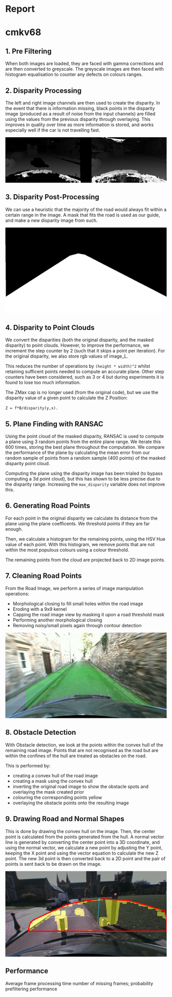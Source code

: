# Report
# cmkv68

## 1. Pre Filtering
When both images are loaded, they are faced with gamma corrections and are then converted to greyscale. The greyscale images are then faced with histogram equalisation to counter any defects on colours ranges.

## 2. Disparity Processing

The left and right image channels are then used to create the disparity. In the event that there is information missing, black points in the disparity image (produced as a result of noise from the input channels) are filled using the values from the previous disparity through overlaying. This improves in quality over time as more information is stored, and works especially well if the car is not travelling fast. 

![Disparity before and after filling](/report_images/disparity.png "Optional title")

## 3. Disparity Post-Processing
We can use a heuristic that the majority of the road would always fit within a certain range in the image. A mask that fits the road is used as our guide, and make a new disparity image from such.

![View Range Mask](/report_images/viewrange.png)

## 4. Disparity to Point Clouds
We convert the disparities (both the original disparity, and the masked disparity) to point clouds. However, to improve the performance, we increment the step counter by 2 (such that it skips a point per iteration). For the original disparity, we also store rgb values of image_L.

This reduces the number of operations by `(height * width)^2` whilst retaining sufficent points needed to compute an accurate plane. Other step counters have been considered, such as 3 or 4 but during experiments it is found to lose too much information.

The ZMax cap is no longer used (from the original code), but we use the disparity value of a given point to calculate the Z Position:

`Z = f*B/disparity(y,x).`

## 5. Plane Finding with RANSAC

Using the point cloud of the masked disparity, RANSAC is used to compute a plane using 3 random points from the entire plane range. We iterate this 600 times, storing the best plane throughout the computation. We compare the performance of the plane by calculating the mean error from our random sample of points from a random sample (400 points) of the masked disparity point cloud.

Computing the plane using the disparity image has been trialed (to bypass computing a 3d point cloud), but this has shown to be less precise due to the disparity range. Increasing the `max_disparity` variable does not improve this. 

## 6. Generating Road Points

For each point in the original disparity we calculate its distance from the plane using the plane coefficents. We threshold points if they are far enough.

Then, we calculate a histogram for the remaining points, using the HSV Hue value of each point. With this histogram, we remove points that are not within the most populous colours using a colour threshold.

The remaining points from the cloud are projected back to 2D image points.

## 7. Cleaning Road Points

From the Road Image, we perform a series of image manipulation operations:
- Morphological closing to fill small holes within the road image
- Eroding with a 9x9 kernel
- Capping the road image view by masking it upon a road threshold mask
- Performing another morphological closing
- Removing noisy/small pixels again through contour detection

![Green points represents points on the plane.](/report_images/roadpoints.png "Road Points")

## 8. Obstacle Detection

With Obstacle detection, we look at the points within the convex hull of the remaining road image. Points that are not recognised as the road but are within the confines of the hull are treated as obstacles on the road.

This is performed by:
- creating a convex hull of the road image
- creating a mask using the convex hull
- inverting the original road image to show the obstacle spots and overlaying the mask created prior
- colouring the corresponding points yellow
- overlaying the obstacle points onto the resulting image

## 9. Drawing Road and Normal Shapes

This is done by drawing the convex hull on the image. Then, the center point is calculated from the points generated from the hull.
A normal vector line is generated by converting the center point into a 3D coordinate, and using the normal vector, we calculate a new point by adjusting the Y point, keeping the X point and using the vector equation to calculate the new Z point.
The new 3d point is then converted back to a 2D point and the pair of points is sent back to be drawn on the image.

![Green points represents points on the plane.](/report_images/obstacles2.png "Road Points")

## Performance

Average frame processing time
number of missing frames; probability
prefiltering performance
